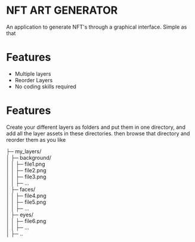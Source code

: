 # NFT ART GENERATOR

An application to generate NFT's through a graphical interface. Simple as that 

# Features

 - Multiple layers
 - Reorder Layers
 - No coding skills required
 
# Features

Create your different layers as folders and put them in one directory, and add all the layer assets in these directories.
then browse that directory and reorder them as you like

├─ my_layers/  
│  ├─ background/  
│  │  ├─ file1.png  
│  │  ├─ file2.png  
│  │  ├─ file3.png  
│  │  ├─ ...  
│  ├─ faces/  
│  │  ├─ file4.png  
│  │  ├─ file5.png  
│  │  ├─ ...  
│  ├─ eyes/  
│  │  ├─ file6.png  
│  │  ├─ ...  
│  ├─ ..

